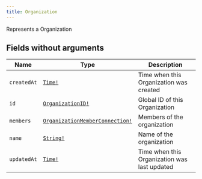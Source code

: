 ```yaml
---
title: Organization
---
```


Represents a Organization

## Fields without arguments

| Name | Type | Description |
|------|------|-------------|
| `createdAt` | [`Time!`](../scalar/time.md) | Time when this Organization was created |
| `id` | [`OrganizationID!`](../scalar/organizationid.md) | Global ID of this Organization |
| `members` | [`OrganizationMemberConnection!`](../object/organizationmemberconnection.md) | Members of the organization |
| `name` | [`String!`](../scalar/string.md) | Name of the organization |
| `updatedAt` | [`Time!`](../scalar/time.md) | Time when this Organization was last updated |

